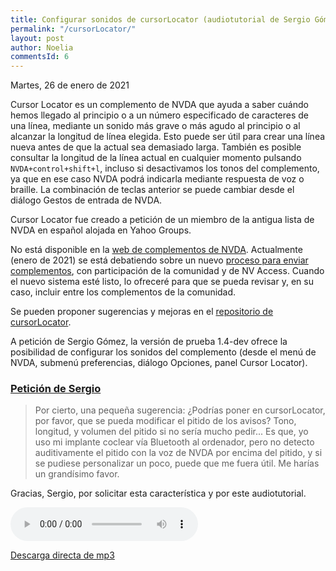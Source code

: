 ```yaml
---
title: Configurar sonidos de cursorLocator (audiotutorial de Sergio Gómez)
permalink: "/cursorLocator/"
layout: post
author: Noelia
commentsId: 6
---
```


<footer>Martes, 26 de enero de 2021</footer>

Cursor Locator es un complemento de NVDA que ayuda a saber cuándo hemos llegado al principio o a un número especificado de caracteres de una línea, mediante un sonido más grave o más agudo al principio o al alcanzar la longitud de línea elegida. Esto puede ser útil para crear una línea nueva antes de que la actual sea demasiado larga. También es posible consultar la longitud de la línea actual en cualquier momento pulsando `NVDA+control+shift+l`, incluso si desactivamos los tonos del complemento, ya que en ese caso NVDA podrá indicarla mediante respuesta de voz o braille. La combinación de teclas anterior se puede cambiar desde el diálogo Gestos de entrada de NVDA.

Cursor Locator fue creado a petición de un miembro de la antigua lista de NVDA en español alojada en Yahoo Groups.

No está disponible en la [web de complementos de NVDA](https://addons.nvda-project.org). Actualmente (enero de 2021) se está debatiendo sobre un nuevo [proceso para enviar complementos](https://github.com/nvaccess/addon-store-submission/pull/6), con participación de la comunidad y de NV Access. Cuando el nuevo sistema esté listo, lo ofreceré para que se pueda revisar y, en su caso, incluir entre los complementos de la comunidad.

Se pueden proponer sugerencias y mejoras en el [repositorio de cursorLocator](https://github.com/nvdaes/cursorLocator).

A petición de Sergio Gómez, la versión de prueba 1.4-dev ofrece la posibilidad de configurar los sonidos del complemento (desde el menú de NVDA, submenú preferencias, diálogo Opciones, panel Cursor Locator).

### [Petición de Sergio](https://nvdaes.groups.io/g/lista/message/1914) ###

> Por cierto, una pequeña sugerencia: ¿Podrías poner en cursorLocator, por favor, que se pueda modificar el pitido de los avisos? Tono, longitud, y volumen del pitido si no sería mucho pedir... Es que, yo uso mi implante coclear vía Bluetooth al ordenador, pero no detecto auditivamente el pitido con la voz de NVDA por encima del pitido, y si se pudiese personalizar un poco, puede que me fuera útil. Me harías un grandísimo favor.

Gracias, Sergio, por solicitar esta característica y por este audiotutorial.

<audio controls src="https://drive.google.com/uc?export=download&id=10JkQL7oLFyGtxEsgpg1P4ZKS0sL_W1-J">Tu navegador no admite audio</audio>

[Descarga directa de mp3](https://drive.google.com/uc?export=download&id=10JkQL7oLFyGtxEsgpg1P4ZKS0sL_W1-J)
